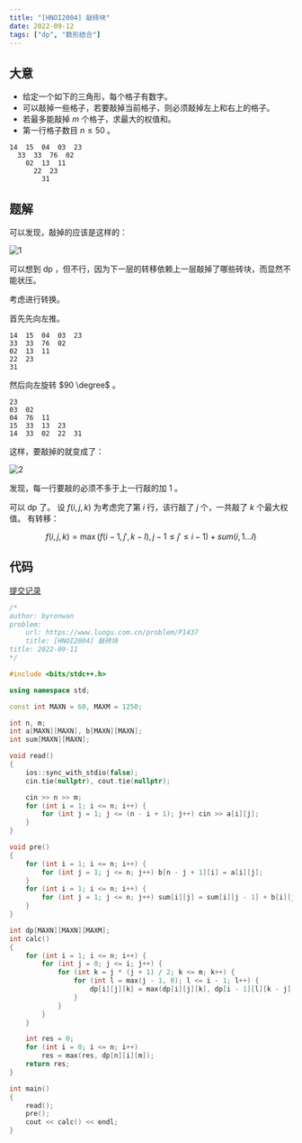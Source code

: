 ```yaml
---
title: "[HNOI2004] 敲砖块"
date: 2022-09-12
tags: ["dp", "数形结合"]
---
```


## 大意

- 给定一个如下的三角形，每个格子有数字。
- 可以敲掉一些格子，若要敲掉当前格子，则必须敲掉左上和右上的格子。
- 若最多能敲掉 $m$ 个格子，求最大的权值和。
- 第一行格子数目 $n \le 50$ 。

```text
14  15  04  03  23
  33  33  76  02
    02  13  11
      22  23
        31

```

## 题解

可以发现，敲掉的应该是这样的：

![1](./1.png)

可以想到 dp ，但不行，因为下一层的转移依赖上一层敲掉了哪些砖块，而显然不能状压。

考虑进行转换。

首先先向左推。

```text
14  15  04  03  23
33  33  76  02
02  13  11
22  23
31
```

然后向左旋转 $90 \degree$ 。

```text
23
03  02
04  76  11
15  33  13  23
14  33  02  22  31
```

这样，要敲掉的就变成了：

![2](./2.png)

发现，每一行要敲的必须不多于上一行敲的加 $1$ 。

可以 dp 了。
设 $f(i, j, k)$ 为考虑完了第 $i$ 行，该行敲了 $j$ 个，一共敲了 $k$ 个最大权值。
有转移：

$$
f(i, j, k) = \max(f(i - 1, j', k - l), j - 1 \le j' \le i - 1) + sum(i, 1 \ldots l)
$$

## 代码

[提交记录](https://www.luogu.com.cn/record/86342841)

```c++
/*
author: byronwan
problem:
    url: https://www.luogu.com.cn/problem/P1437
    title: [HNOI2004] 敲砖块
title: 2022-09-11
*/

#include <bits/stdc++.h>

using namespace std;

const int MAXN = 60, MAXM = 1250;

int n, m;
int a[MAXN][MAXN], b[MAXN][MAXN];
int sum[MAXN][MAXN];

void read()
{
    ios::sync_with_stdio(false);
    cin.tie(nullptr), cout.tie(nullptr);

    cin >> n >> m;
    for (int i = 1; i <= n; i++) {
        for (int j = 1; j <= (n - i + 1); j++) cin >> a[i][j];
    }
}

void pre()
{
    for (int i = 1; i <= n; i++) {
        for (int j = 1; j <= n; j++) b[n - j + 1][i] = a[i][j];
    }
    for (int i = 1; i <= n; i++) {
        for (int j = 1; j <= n; j++) sum[i][j] = sum[i][j - 1] + b[i][j];
    }
}

int dp[MAXN][MAXN][MAXM];
int calc()
{
    for (int i = 1; i <= n; i++) {
        for (int j = 0; j <= i; j++) {
            for (int k = j * (j + 1) / 2; k <= m; k++) {
                for (int l = max(j - 1, 0); l <= i - 1; l++) {
                    dp[i][j][k] = max(dp[i][j][k], dp[i - 1][l][k - j] + sum[i][j]);
                }
            }
        }
    }

    int res = 0;
    for (int i = 0; i <= n; i++)
        res = max(res, dp[n][i][m]);
    return res;
}

int main()
{
    read();
    pre();
    cout << calc() << endl;
}
```
